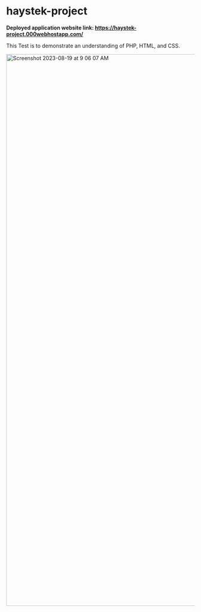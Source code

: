 # haystek-project
**Deployed application website link: https://haystek-project.000webhostapp.com/**

This Test is to demonstrate an understanding of PHP, HTML, and CSS.

<img width="1470" alt="Screenshot 2023-08-19 at 9 06 07 AM" src="https://github.com/Rohit-Masiwal/haystek-static-website/assets/88874168/1de17d8b-aa5c-46db-bb73-167a1398c95a">


